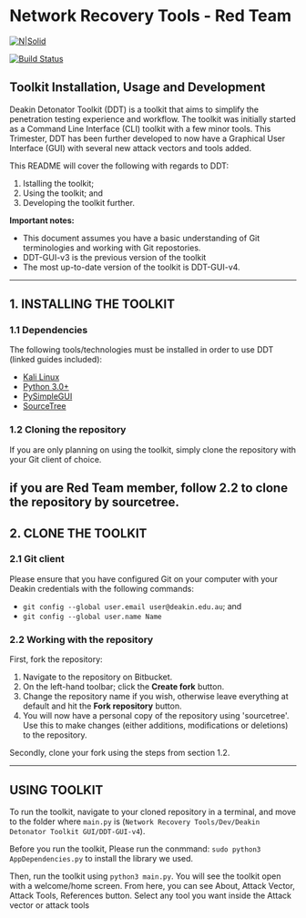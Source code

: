 # Network Recovery Tools - Red Team


[![N|Solid](https://cldup.com/dTxpPi9lDf.thumb.png)](https://nodesource.com/products/nsolid)

[![Build Status](https://travis-ci.org/joemccann/dillinger.svg?branch=master)](https://bitbucket-students.deakin.edu.au/projects/DDCDEF-UG/repos/network-recovery-tools---red-team/browse)

## Toolkit Installation, Usage and Development
Deakin Detonator Toolkit (DDT) is a toolkit that aims to simplify the penetration testing experience and workflow. The toolkit was initially started as a Command Line Interface (CLI) toolkit with a few minor tools. This Trimester, DDT has been further developed to now have a Graphical User Interface (GUI) with several new attack vectors and tools added.

This README will cover the following with regards to DDT:
1. Istalling the toolkit;
2. Using the toolkit; and
2. Developing the toolkit further.

**Important notes:**
* This document assumes you have a basic understanding of Git terminologies and working with Git repostories.
* DDT-GUI-v3 is the previous version of the toolkit 
* The most up-to-date version of the toolkit is DDT-GUI-v4.

---
## 1. INSTALLING THE TOOLKIT
### 1.1 Dependencies
The following tools/technologies must be installed in order to use DDT (linked guides included):
* [Kali Linux](https://phoenixnap.com/kb/how-to-install-kali-linux-on-virtualbox)
* [Python 3.0+](https://docs.python-guide.org/starting/install3/linux/)
* [PySimpleGUI](https://pypi.org/project/PySimpleGUI/)
* [SourceTree](https://www.sourcetreeapp.com/)

### 1.2 Cloning the repository
If you are only planning on using the toolkit, simply clone the repository with your Git client of choice.

if you are Red Team member, follow 2.2 to clone the repository by sourcetree.
---
## 2. CLONE THE TOOLKIT
### 2.1 Git client
Please ensure that you have configured Git on your computer with your Deakin credentials with the following commands:
* `git config --global user.email user@deakin.edu.au`; and
* `git config --global user.name Name`

### 2.2 Working with the repository
First, fork the repository:
1. Navigate to the repository on Bitbucket.
2. On the left-hand toolbar; click the **Create fork** button.
3. Change the repository name if you wish, otherwise leave everything at default and hit the **Fork repository** button.
4. You will now have a personal copy of the repository using 'sourcetree'. Use this to make changes (either additions, modifications or deletions) to the repository.

Secondly, clone your fork using the steps from section 1.2.

---
## USING TOOLKIT
 To run the toolkit, navigate to your cloned repository in a terminal, and move to the folder where `main.py` is (`Network Recovery Tools/Dev/Deakin Detonator Toolkit GUI/DDT-GUI-v4`).

 Before you run the toolkit, Please run the conmmand: `sudo python3 AppDependencies.py` to install the library we used.

Then, run the toolkit using `python3 main.py`. You will see the toolkit open with a welcome/home screen. From here, you can see About, Attack Vector, Attack Tools, References button. Select any tool you want inside the Attack vector or attack tools
